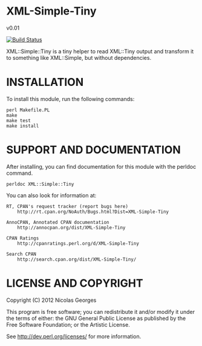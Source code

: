 # XML-Simple-Tiny

v0.01


[![Build Status](https://travis-ci.org/xlat/XML-Simple-Tiny.svg?branch=master)](https://travis-ci.org/xlat/XML-Simple-Tiny)

XML::Simple::Tiny is a tiny helper to read XML::Tiny output and transform
it to something like XML::Simple, but without dependencies.

# INSTALLATION

To install this module, run the following commands:

	perl Makefile.PL
	make
	make test
	make install

# SUPPORT AND DOCUMENTATION

After installing, you can find documentation for this module with the
perldoc command.

    perldoc XML::Simple::Tiny

You can also look for information at:

    RT, CPAN's request tracker (report bugs here)
        http://rt.cpan.org/NoAuth/Bugs.html?Dist=XML-Simple-Tiny

    AnnoCPAN, Annotated CPAN documentation
        http://annocpan.org/dist/XML-Simple-Tiny

    CPAN Ratings
        http://cpanratings.perl.org/d/XML-Simple-Tiny

    Search CPAN
        http://search.cpan.org/dist/XML-Simple-Tiny/


# LICENSE AND COPYRIGHT

Copyright (C) 2012 Nicolas Georges

This program is free software; you can redistribute it and/or modify it
under the terms of either: the GNU General Public License as published
by the Free Software Foundation; or the Artistic License.

See http://dev.perl.org/licenses/ for more information.

